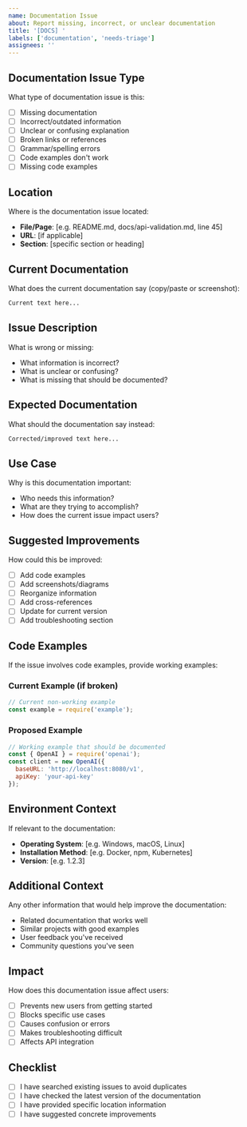 ```yaml
---
name: Documentation Issue
about: Report missing, incorrect, or unclear documentation
title: '[DOCS] '
labels: ['documentation', 'needs-triage']
assignees: ''
---
```


## Documentation Issue Type
What type of documentation issue is this:
- [ ] Missing documentation
- [ ] Incorrect/outdated information
- [ ] Unclear or confusing explanation
- [ ] Broken links or references
- [ ] Grammar/spelling errors
- [ ] Code examples don't work
- [ ] Missing code examples

## Location
Where is the documentation issue located:
- **File/Page**: [e.g. README.md, docs/api-validation.md, line 45]
- **URL**: [if applicable]
- **Section**: [specific section or heading]

## Current Documentation
What does the current documentation say (copy/paste or screenshot):
```markdown
Current text here...
```

## Issue Description
What is wrong or missing:
- What information is incorrect?
- What is unclear or confusing?
- What is missing that should be documented?

## Expected Documentation
What should the documentation say instead:
```markdown
Corrected/improved text here...
```

## Use Case
Why is this documentation important:
- Who needs this information?
- What are they trying to accomplish?
- How does the current issue impact users?

## Suggested Improvements
How could this be improved:
- [ ] Add code examples
- [ ] Add screenshots/diagrams
- [ ] Reorganize information
- [ ] Add cross-references
- [ ] Update for current version
- [ ] Add troubleshooting section

## Code Examples
If the issue involves code examples, provide working examples:

### Current Example (if broken)
```javascript
// Current non-working example
const example = require('example');
```

### Proposed Example
```javascript
// Working example that should be documented
const { OpenAI } = require('openai');
const client = new OpenAI({
  baseURL: 'http://localhost:8080/v1',
  apiKey: 'your-api-key'
});
```

## Environment Context
If relevant to the documentation:
- **Operating System**: [e.g. Windows, macOS, Linux]
- **Installation Method**: [e.g. Docker, npm, Kubernetes]
- **Version**: [e.g. 1.2.3]

## Additional Context
Any other information that would help improve the documentation:
- Related documentation that works well
- Similar projects with good examples
- User feedback you've received
- Community questions you've seen

## Impact
How does this documentation issue affect users:
- [ ] Prevents new users from getting started
- [ ] Blocks specific use cases
- [ ] Causes confusion or errors
- [ ] Makes troubleshooting difficult
- [ ] Affects API integration

## Checklist
- [ ] I have searched existing issues to avoid duplicates
- [ ] I have checked the latest version of the documentation
- [ ] I have provided specific location information
- [ ] I have suggested concrete improvements